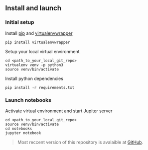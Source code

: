 ## Install and launch

### Initial setup

Install [pip](https://pip.pypa.io/en/latest/installing/) and [virtualenvwrapper](http://virtualenvwrapper.readthedocs.org/en/latest/install.html)

```
pip install virtualenvwrapper
```

Setup your local virtual environment

```
cd <path_to_your_local_git_repo>
virtualenv venv -p python3
source venv/bin/activate
```

Install python dependencies

```
pip install -r requirements.txt
```

### Launch notebooks

Activate virtual environment and start Jupiter server

```
cd <path_to_your_local_git_repo>
source venv/bin/activate
cd notebooks
jupyter notebook
```

> Most reccent version of this repository is avalaible at [GitHub](https://github.com/Linzee/tmsei_doodle).
